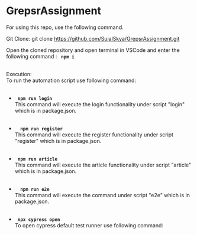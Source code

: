 # GrepsrAssignment

For using this repo, use the following command.

Git Clone:
git clone https://github.com/SujalSkya/GrepsrAssignment.git

Open the cloned repository and open terminal in VSCode and enter  the following command : <code> <b>npm i </b></code> </br></br>

Execution:</br>
To run the automation script use following command:</br></br>
<ul>
    <li>
        <code> <b>npm run login </b></code> </br>
            This command will execute the login functionality under script "login" which is in package.json.</br></br>
    </li>
</ul>

<ul>
    <li>
       <code> <b> npm run register </b></code></br>
            This command will execute the register functionality under script "register" which is in package.json. </br></br>
    </li>
</ul>

<ul>
    <li>
        <code><b> npm run article </b></code></br>
            This command will execute the article functionality under script "article" which is in package.json.</br></br>
    </li>
</ul>

<ul>
    <li>
        <code> <b> npm run e2e </b></code></br>
            This command will execute the command under script "e2e" which is in package.json.</br></br>
    </li>
</ul>

<ul> 
    <li>
        <code><b> npx cypress open </b></code></br>
            To open cypress default test runner use following command:</br>
    </li>
</ul>